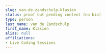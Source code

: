 ```yaml
---
slug: van-de-zandschulp-klasien
status: proof but pending content (no bio)
type: person
last_name: van de Zandschulp
first_name: Klasien
alias: null
affiliations:
- Live Coding Sessions
---
```


